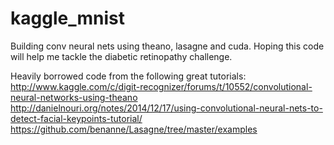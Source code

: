 # kaggle_mnist
Building conv neural nets using theano, lasagne and cuda. Hoping this code will help me tackle the diabetic retinopathy challenge.

Heavily borrowed code from the following great tutorials:
http://www.kaggle.com/c/digit-recognizer/forums/t/10552/convolutional-neural-networks-using-theano
http://danielnouri.org/notes/2014/12/17/using-convolutional-neural-nets-to-detect-facial-keypoints-tutorial/
https://github.com/benanne/Lasagne/tree/master/examples


